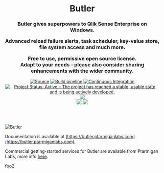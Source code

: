 <h1 align="center">Butler</h1>
<h3 align="center">Butler gives superpowers to Qlik Sense Enterprise on Windows.<br>

Advanced reload failure alerts, task scheduler, key-value store, file system access and much more.

Free to use, permissive open source license.<br>
Adapt to your needs - please also consider sharing enhancements with the wider community.

</h3>

<p align="center">
<a href="https://github.com/ptarmiganlabs/butler"><img src="https://img.shields.io/badge/Source---" alt="Source"></a>
<a href="https://github.com/ptarmiganlabs/butler/actions/workflows/ci.yaml"><img src="https://github.com/ptarmiganlabs/butler/actions/workflows/ci.yaml/badge.svg?branch=master" alt="Build pipeline"></a>
<a href="https://github.com/ptarmiganlabs/butler/actions/workflows/docker-image-build.yaml"><img src="https://github.com/ptarmiganlabs/butler/actions/workflows/docker-image-build.yaml/badge.svg" alt="Continuous Integration"></a>
<a href="https://www.repostatus.org/#active"><img src="https://www.repostatus.org/badges/latest/active.svg" alt="Project Status: Active – The project has reached a stable, usable state and is being actively developed." /></a>
<a href="https://codeclimate.com/github/ptarmiganlabs/butler/maintainability"><img src="https://api.codeclimate.com/v1/badges/cb33990248ffbaaf7526/maintainability" /></a>
<br>
<a href="https://github.com/ptarmiganlabs/butler/releases"><img src="https://img.shields.io/github/downloads/ptarmiganlabs/butler/total.svg?label=downloads%20since%20April%202022" /></a>
<img src="https://hits.dwyl.com/ptarmiganlabs/butler.svg" />
</p>
<br>
<br>

![Butler](icon.png)

Documentation is available at [https://butler.ptarmiganlabs.com](https://butler.ptarmiganlabs.com).

Commercial getting-started services for Butler are available from Ptarmigan Labs, more info [here](https://ptarmiganlabs.com/services/).

foo2
